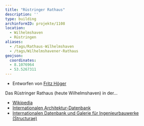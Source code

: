 ```yaml
---
title: "Rüstringer Rathaus"
description: ''
type: building
archinformID: projekte/1108
location:
  - Wilhelmshaven
  - Rüstringen
aliases:
  - /tags/Rathaus-Wilhelmshaven
  - /tags/Wilhelmshavener-Rathaus
geojson:
  coordinates:
  - 8.1076964
  - 53.5267311
---
```


* Entworfen von [Fritz Höger](/tags/Fritz-Höger)

Das Rüstringer Rathaus (heute Wilhelmshaven) in der...
* [Wikipedia](https://de.wikipedia.org/wiki/Rathaus_Wilhelmshaven)
* [Internationalen Architektur-Datenbank](https://deu.archinform.net/projekte/1108.htm)
* [Internationalen Datenbank und Galerie für Ingenieurbauwerke (Structurae)](https://structurae.net/de/bauwerke/rathaus-von-wilhelmshaven)
